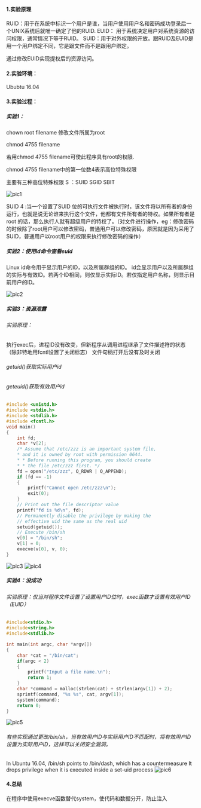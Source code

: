#### 1.实验原理
RUID：用于在系统中标识一个用户是谁，当用户使用用户名和密码成功登录后一个UNIX系统后就唯一确定了他的RUID.
EUID： 用于系统决定用户对系统资源的访问权限，通常情况下等于RUID。
SUID：用于对外权限的开放。跟RUID及EUID是用一个用户绑定不同，它是跟文件而不是跟用户绑定。

通过修改EUID实现提权后的资源访问。


#### 2.实验环境：
Ububtu 16.04
#### 3.实验过程：
##### 实验1：
chown root filename 修改文件所属为root

chmod 4755 filename

若用chmod 4755 filename可使此程序具有root的权限.

chmod 4755 filename中的第一位数4表示高位特殊权限

主要有三种高位特殊权限 S ：SUID SGID SBIT

 ![pic1](./assets/1.png)

 SUID 4 :当一个设置了SUID 位的可执行文件被执行时，该文件将以所有者的身份运行，也就是说无论谁来执行这个文件，他都有文件所有者的特权。如果所有者是 root 的话，那么执行人就有超级用户的特权了。（对文件进行操作，eg：修改密码的时候除了root用户可以修改密码，普通用户可以修改密码，原因就是因为采用了SUID，普通用户以root用户的权限来执行修改密码的操作）

##### 实验2：使用id命令查看euid

Linux id命令用于显示用户的ID，以及所属群组的ID。
id会显示用户以及所属群组的实际与有效ID。若两个ID相同，则仅显示实际ID。若仅指定用户名称，则显示目前用户的ID。

 ![pic2](./assets/2.png)

##### 实验3：资源泄露
###### 实验原理：
执行exec后，进程ID没有改变，但新程序从调用进程继承了文件描述符的状态（除非特地用fcntl设置了关闭标志）
文件句柄打开后没有及时关闭

###### getuid()获取实际用户id
###### geteuid()获取有效用户id
```c
#include <unistd.h>
#include <stdio.h>
#include <stdlib.h>
#include <fcntl.h>
void main()
{  
    int fd;  
    char *v[2];  
    /* Assume that /etc/zzz is an important system file,   
    * and it is owned by root with permission 0644.   
    * * Before running this program, you should create   
    * * the file /etc/zzz first. */  
    fd = open("/etc/zzz", O_RDWR | O_APPEND);    
    if (fd == -1) 
    {     
        printf("Cannot open /etc/zzz\n");     
        exit(0);  
    }  
    // Print out the file descriptor value  
    printf("fd is %d\n", fd);  
    // Permanently disable the privilege by making the  
    // effective uid the same as the real uid  
    setuid(getuid());           
    // Execute /bin/sh  
    v[0] = "/bin/sh"; 
    v[1] = 0;  
    execve(v[0], v, 0);        
}

```
 ![pic3](./assets/3a.png)
 ![pic4](./assets/3.png)

##### 实验4：没成功
###### 实验原理：仅当对程序文件设置了设置用户ID位时，exec函数才设置有效用户ID（EUID）
```c
#include<stdio.h>
#include<string.h>
#include<stdlib.h>

int main(int argc, char *argv[])
{
    char *cat = "/bin/cat";
    if(argc < 2)
    {
        printf("Input a file name.\n");
        return 1;
    }
    char *command = malloc(strlen(cat) + strlen(argv[1]) + 2);
    sprintf(command, "%s %s", cat, argv[1]);
    system(command);
    return 0;
}
```
 ![pic5](./assets/4.png)
###### 有些实现通过更改/bin/sh，当有效用户ID与实际用户ID不匹配时，将有效用户ID设置为实际用户ID，这样可以关闭安全漏洞。
In Ubuntu 16.04, /bin/sh points to /bin/dash, which has a countermeasure
It drops privilege when it is executed inside a set-uid process
 ![pic6](./assets/5.png)

#### 4.总结

在程序中使用execve函数替代system，使代码和数据分开，防止注入
